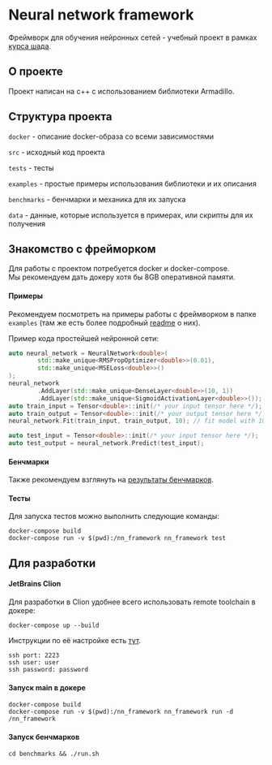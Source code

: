 # Neural network framework
Фреймворк для обучения нейронных сетей - учебный проект в рамках [курса шада](https://github.com/yandexdataschool/lsml-projects/blob/master/nn.md).

## О проекте

Проект написан на c++ с использованием библиотеки Armadillo.

## Структура проекта

```docker``` - описание docker-образа со всеми зависимостями

```src``` - исходный код проекта

```tests``` - тесты

```examples``` - простые примеры использования библиотеки и их описания

```benchmarks``` - бенчмарки и механика для их запуска

```data``` - данные, которые используется в примерах, или скрипты для их получения

## Знакомство с фрейморком

Для работы с проектом потребуется docker и docker-compose. \
Мы рекомендуем дать докеру хотя бы 8GB оперативной памяти.

#### Примеры
Рекомендуем посмотреть на примеры работы с фреймворком в папке ```examples``` (там же есть более подробный [readme](../master/examples/README.md) о них).

Пример кода простейшей нейронной сети:
```C++
auto neural_network = NeuralNetwork<double>(
        std::make_unique<RMSPropOptimizer<double>>(0.01),
        std::make_unique<MSELoss<double>>()
);
neural_network
        .AddLayer(std::make_unique<DenseLayer<double>>(10, 1))
        .AddLayer(std::make_unique<SigmoidActivationLayer<double>>());
auto train_input = Tensor<double>::init(/* your input tensor here */);
auto train_output = Tensor<double>::init(/* your output tensor here */);
neural_network.Fit(train_input, train_output, 10); // fit model with 10 epochs

auto test_input = Tensor<double>::init(/* your input tensor here */);
auto test_output = neural_network.Predict(test_input);
```

#### Бенчмарки
Также рекомендуем взглянуть на [результаты бенчмарков](../master/benchmarks/README.md).

#### Тесты
Для запуска тестов можно выполнить следующие команды:

```
docker-compose build
docker-compose run -v $(pwd):/nn_framework nn_framework test
```

## Для разработки

#### JetBrains Clion 
Для разработки в Clion удобнее всего использовать remote toolchain в докере:
```
docker-compose up --build
```

Инструкции по её настройке есть [тут](https://blog.jetbrains.com/clion/2018/09/initial-remote-dev-support-clion/).

```
ssh port: 2223
ssh user: user
ssh password: password
```

#### Запуск main в докере
```
docker-compose build
docker-compose run -v $(pwd):/nn_framework nn_framework run -d /nn_framework
```

#### Запуск бенчмарков
```
cd benchmarks && ./run.sh
```
